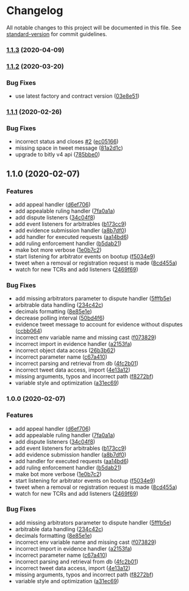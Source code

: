 # Changelog

All notable changes to this project will be documented in this file. See [standard-version](https://github.com/conventional-changelog/standard-version) for commit guidelines.

### [1.1.3](https://github.com/kleros/gtcr-twitter-bot/compare/v1.1.2...v1.1.3) (2020-04-09)

### [1.1.2](https://github.com/kleros/gtcr-twitter-bot/compare/v1.1.1...v1.1.2) (2020-03-20)


### Bug Fixes

* use latest factory and contract version ([03e8e51](https://github.com/kleros/gtcr-twitter-bot/commit/03e8e510896751beee03c6519d58c580d3f8c40a))

### [1.1.1](https://github.com/kleros/gtcr-twitter-bot/compare/v1.1.0...v1.1.1) (2020-02-26)


### Bug Fixes

* incorrect status and closes [#2](https://github.com/kleros/gtcr-twitter-bot/issues/2) ([ec05166](https://github.com/kleros/gtcr-twitter-bot/commit/ec05166fcce59970e7bf0cfa76081128216a5456))
* missing space in tweet message ([81a2d1c](https://github.com/kleros/gtcr-twitter-bot/commit/81a2d1c7379c7f34d3fa5f425716457841a518fe))
* upgrade to bitly v4 api ([785bbe0](https://github.com/kleros/gtcr-twitter-bot/commit/785bbe021a826ae8fea50d55addfb0bf2322919c))

## 1.1.0 (2020-02-07)


### Features

* add appeal handler ([d6ef706](https://github.com/kleros/gtcr-twitter-bot/commit/d6ef7069fe686c94b03d864081eed1d1d6563f64))
* add appealable ruling handler ([7fa0a1a](https://github.com/kleros/gtcr-twitter-bot/commit/7fa0a1a0a1d7e5a79555ad23ea39978e339da08c))
* add dispute listeners ([34c04f8](https://github.com/kleros/gtcr-twitter-bot/commit/34c04f8380166913b9184239445f82c3ae1c922a))
* add event listeners for arbitrables ([b173cc9](https://github.com/kleros/gtcr-twitter-bot/commit/b173cc985594ad312060cb0e93af8c183d019e6f))
* add evidence submission handler ([a8b7df0](https://github.com/kleros/gtcr-twitter-bot/commit/a8b7df01a2c46f5017485aeda3fa6177405953fb))
* add handler for executed requests ([aa14bd6](https://github.com/kleros/gtcr-twitter-bot/commit/aa14bd658cd06bf9d7565dc8189904b0b9c12dbf))
* add ruling enforcement handler ([b5dab21](https://github.com/kleros/gtcr-twitter-bot/commit/b5dab218bc20216824a328597ad7fb84a3d95059))
* make bot more verbose ([1e0b7c2](https://github.com/kleros/gtcr-twitter-bot/commit/1e0b7c2acaaa82497dd90ad8acc85fe2e22cb157))
* start listening for arbitrator events on bootup ([f5034e9](https://github.com/kleros/gtcr-twitter-bot/commit/f5034e901c2930344de14e96ce0f2544f5a4deec))
* tweet when a removal or registration request is made ([8cd455a](https://github.com/kleros/gtcr-twitter-bot/commit/8cd455acfb06ffefbe1a598fd4567c15e797262f))
* watch for new TCRs and add listeners ([2469f69](https://github.com/kleros/gtcr-twitter-bot/commit/2469f69f28cecf104e2226a61a849ea1fc88c054))


### Bug Fixes

* add missing arbitrators parameter to dispute handler ([5fffb5e](https://github.com/kleros/gtcr-twitter-bot/commit/5fffb5e5c90b14ebd05b1c21f045d2a93c20f571))
* arbitrable data handling ([234c42c](https://github.com/kleros/gtcr-twitter-bot/commit/234c42c26296734b24f75e038c5eb2bb6fbeb533))
* decimals formatting ([8e85e1e](https://github.com/kleros/gtcr-twitter-bot/commit/8e85e1ea61f620323895cf38b60609c3f5c57b52))
* decrease polling interval ([50bd4f6](https://github.com/kleros/gtcr-twitter-bot/commit/50bd4f6d52cb4859fe3672bd86c8c965e9bc11c4))
* evidence tweet message to account for evidence without disputes ([ccbb064](https://github.com/kleros/gtcr-twitter-bot/commit/ccbb06425136e6642b20c6e413c23afb4b226966))
* incorrect env variable name and missing cast ([f073829](https://github.com/kleros/gtcr-twitter-bot/commit/f073829f7e830b5a436ddde0014086fe65260bba))
* incorrect import in evidence handler ([a2153fa](https://github.com/kleros/gtcr-twitter-bot/commit/a2153fa39a58487085398e1e2fd3536f7f20a6ef))
* incorrect object data access ([26b3b62](https://github.com/kleros/gtcr-twitter-bot/commit/26b3b622b383f61a191041d1a47e673e1e2bd559))
* incorrect parameter name ([c67a410](https://github.com/kleros/gtcr-twitter-bot/commit/c67a410dc5b34f74295a1ad4bb41d6d02fc192ba))
* incorrect parsing and retrieval from db ([4fc2b01](https://github.com/kleros/gtcr-twitter-bot/commit/4fc2b01c5aefd954ea06689054e4f5bbc4d49363))
* incorrect tweet data access, import ([4e13a12](https://github.com/kleros/gtcr-twitter-bot/commit/4e13a12054f3ddf0beebf21b73c35fa10d04aca3))
* missing arguments, typos and incorrect path ([f8272bf](https://github.com/kleros/gtcr-twitter-bot/commit/f8272bfc9dab75a623487d67138554ef29fec6ac))
* variable style and optimization ([a31ec69](https://github.com/kleros/gtcr-twitter-bot/commit/a31ec693b08c10a5d12153f6483f3447c96722d8))

### 1.0.0 (2020-02-07)


### Features

* add appeal handler ([d6ef706](https://github.com/kleros/gtcr-twitter-bot/commit/d6ef7069fe686c94b03d864081eed1d1d6563f64))
* add appealable ruling handler ([7fa0a1a](https://github.com/kleros/gtcr-twitter-bot/commit/7fa0a1a0a1d7e5a79555ad23ea39978e339da08c))
* add dispute listeners ([34c04f8](https://github.com/kleros/gtcr-twitter-bot/commit/34c04f8380166913b9184239445f82c3ae1c922a))
* add event listeners for arbitrables ([b173cc9](https://github.com/kleros/gtcr-twitter-bot/commit/b173cc985594ad312060cb0e93af8c183d019e6f))
* add evidence submission handler ([a8b7df0](https://github.com/kleros/gtcr-twitter-bot/commit/a8b7df01a2c46f5017485aeda3fa6177405953fb))
* add handler for executed requests ([aa14bd6](https://github.com/kleros/gtcr-twitter-bot/commit/aa14bd658cd06bf9d7565dc8189904b0b9c12dbf))
* add ruling enforcement handler ([b5dab21](https://github.com/kleros/gtcr-twitter-bot/commit/b5dab218bc20216824a328597ad7fb84a3d95059))
* make bot more verbose ([1e0b7c2](https://github.com/kleros/gtcr-twitter-bot/commit/1e0b7c2acaaa82497dd90ad8acc85fe2e22cb157))
* start listening for arbitrator events on bootup ([f5034e9](https://github.com/kleros/gtcr-twitter-bot/commit/f5034e901c2930344de14e96ce0f2544f5a4deec))
* tweet when a removal or registration request is made ([8cd455a](https://github.com/kleros/gtcr-twitter-bot/commit/8cd455acfb06ffefbe1a598fd4567c15e797262f))
* watch for new TCRs and add listeners ([2469f69](https://github.com/kleros/gtcr-twitter-bot/commit/2469f69f28cecf104e2226a61a849ea1fc88c054))


### Bug Fixes

* add missing arbitrators parameter to dispute handler ([5fffb5e](https://github.com/kleros/gtcr-twitter-bot/commit/5fffb5e5c90b14ebd05b1c21f045d2a93c20f571))
* arbitrable data handling ([234c42c](https://github.com/kleros/gtcr-twitter-bot/commit/234c42c26296734b24f75e038c5eb2bb6fbeb533))
* decimals formatting ([8e85e1e](https://github.com/kleros/gtcr-twitter-bot/commit/8e85e1ea61f620323895cf38b60609c3f5c57b52))
* incorrect env variable name and missing cast ([f073829](https://github.com/kleros/gtcr-twitter-bot/commit/f073829f7e830b5a436ddde0014086fe65260bba))
* incorrect import in evidence handler ([a2153fa](https://github.com/kleros/gtcr-twitter-bot/commit/a2153fa39a58487085398e1e2fd3536f7f20a6ef))
* incorrect parameter name ([c67a410](https://github.com/kleros/gtcr-twitter-bot/commit/c67a410dc5b34f74295a1ad4bb41d6d02fc192ba))
* incorrect parsing and retrieval from db ([4fc2b01](https://github.com/kleros/gtcr-twitter-bot/commit/4fc2b01c5aefd954ea06689054e4f5bbc4d49363))
* incorrect tweet data access, import ([4e13a12](https://github.com/kleros/gtcr-twitter-bot/commit/4e13a12054f3ddf0beebf21b73c35fa10d04aca3))
* missing arguments, typos and incorrect path ([f8272bf](https://github.com/kleros/gtcr-twitter-bot/commit/f8272bfc9dab75a623487d67138554ef29fec6ac))
* variable style and optimization ([a31ec69](https://github.com/kleros/gtcr-twitter-bot/commit/a31ec693b08c10a5d12153f6483f3447c96722d8))
